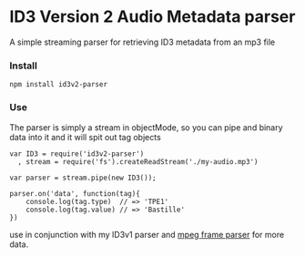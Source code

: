 ID3 Version 2 Audio Metadata parser
=====================================

A simple streaming parser for retrieving ID3 metadata from an mp3 file

### Install

    npm install id3v2-parser


### Use
The parser is simply a stream in objectMode, so you can pipe and binary data into it and it will spit out tag objects

    var ID3 = require('id3v2-parser')
      , stream = require('fs').createReadStream('./my-audio.mp3')

    var parser = stream.pipe(new ID3());

    parser.on('data', function(tag){
        console.log(tag.type)  // => 'TPE1'
        console.log(tag.value) // => 'Bastille'
    })


 use in conjunction with my ID3v1 parser and [mpeg frame parser](https://github.com/theporchrat/mpeg-frame-parser/) for more data.
